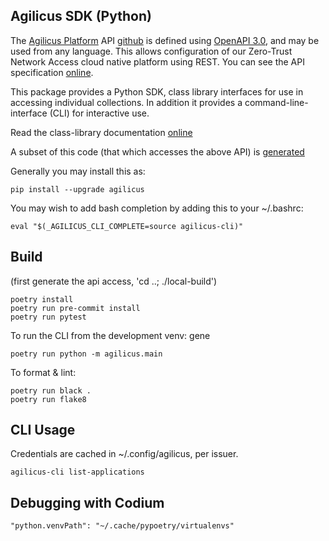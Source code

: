 ## Agilicus SDK (Python)

The [Agilicus Platform](https://www.agilicus.com/) API [github](https://github.com/Agilicus)
is defined using [OpenAPI 3.0](https://github.com/OAI/OpenAPI-Specification),
and may be used from any language. This allows configuration of our Zero-Trust Network Access cloud native platform
using REST. You can see the API specification [online](https://www.agilicus.com/api).

This package provides a Python SDK, class library interfaces for use in
accessing individual collections. In addition it provides a command-line-interface (CLI)
for interactive use.

Read the class-library documentation [online](https://www.agilicus.com/api/)

A subset of this code (that which accesses the above API) is [generated](agilicus/agilicus_api_README.md)

Generally you may install this as:
```
pip install --upgrade agilicus
```
You may wish to add bash completion by adding this to your ~/.bashrc:
```
eval "$(_AGILICUS_CLI_COMPLETE=source agilicus-cli)"
```

## Build

(first generate the api access, 'cd ..; ./local-build')

```
poetry install
poetry run pre-commit install
poetry run pytest
```

To run the CLI from the development venv:
gene

`poetry run python -m agilicus.main`

To format & lint:

```
poetry run black .
poetry run flake8
```

## CLI Usage

Credentials are cached in ~/.config/agilicus, per issuer.

```
agilicus-cli list-applications
```

## Debugging with Codium

```
"python.venvPath": "~/.cache/pypoetry/virtualenvs"
```

